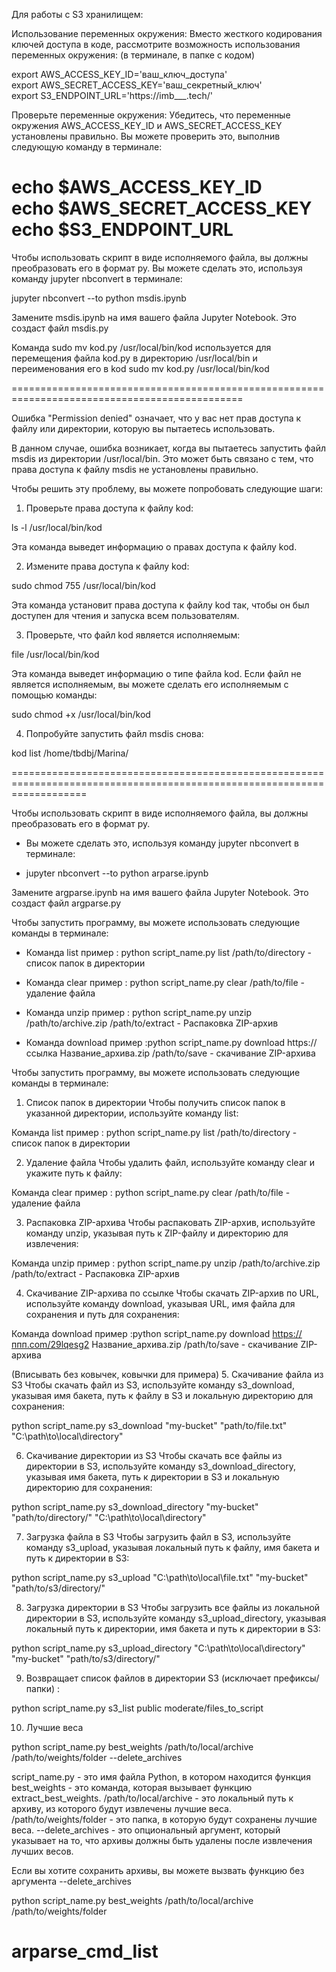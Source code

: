 Для работы с S3 хранилищем:

Использование переменных окружения: Вместо жесткого кодирования ключей доступа в коде, 
рассмотрите возможность использования переменных окружения:
(в терминале, в папке с кодом) 

export AWS_ACCESS_KEY_ID='ваш_ключ_доступа'     
export AWS_SECRET_ACCESS_KEY='ваш_секретный_ключ'     
export S3_ENDPOINT_URL='https://imb___.tech/'     

Проверьте переменные окружения: Убедитесь, что переменные окружения AWS_ACCESS_KEY_ID и AWS_SECRET_ACCESS_KEY установлены правильно. Вы можете проверить это, выполнив следующую команду в терминале:

echo $AWS_ACCESS_KEY_ID     
echo $AWS_SECRET_ACCESS_KEY     
echo $S3_ENDPOINT_URL      
===============================================================================================

Чтобы использовать скрипт в виде исполняемого файла, вы должны преобразовать его в формат py.
Вы можете сделать это, используя команду jupyter nbconvert в терминале:

jupyter nbconvert --to python msdis.ipynb

Замените msdis.ipynb на имя вашего файла Jupyter Notebook. Это создаст файл msdis.py


Команда sudo mv  kod.py /usr/local/bin/kod используется для перемещения файла kod.py в директорию /usr/local/bin и переименования его в kod
sudo mv kod.py /usr/local/bin/kod

==============================================================================================

Ошибка "Permission denied" означает, что у вас нет прав доступа к файлу или директории, которую вы пытаетесь использовать.

В данном случае, ошибка возникает, когда вы пытаетесь запустить файл msdis из директории /usr/local/bin.
Это может быть связано с тем, что права доступа к файлу msdis не установлены правильно.

Чтобы решить эту проблему, вы можете попробовать следующие шаги:

1. Проверьте права доступа к файлу kod:

ls -l /usr/local/bin/kod

Эта команда выведет информацию о правах доступа к файлу kod.

2. Измените права доступа к файлу kod:

sudo chmod 755 /usr/local/bin/kod

Эта команда установит права доступа к файлу kod так, чтобы он был доступен для чтения и запуска всем пользователям.

3. Проверьте, что файл kod является исполняемым:

file /usr/local/bin/kod

Эта команда выведет информацию о типе файла kod. 
Если файл не является исполняемым, вы можете сделать его исполняемым с помощью команды:

sudo chmod +x /usr/local/bin/kod

4. Попробуйте запустить файл msdis снова:

kod list /home/tbdbj/Marina/

=========================================================================================================================



Чтобы использовать скрипт в виде исполняемого файла, вы должны преобразовать его в формат py.
+ Вы можете сделать это, используя команду jupyter nbconvert в терминале:

+ jupyter nbconvert --to python arparse.ipynb

Замените argparse.ipynb на имя вашего файла Jupyter Notebook. Это создаст файл argparse.py

Чтобы запустить программу, вы можете использовать следующие команды в терминале:

+ Команда list пример : python script_name.py list /path/to/directory - список папок в директории

+ Команда clear пример : python script_name.py clear /path/to/file - удаление файла


+ Команда unzip пример : python script_name.py unzip /path/to/archive.zip /path/to/extract - Распаковка ZIP-архив

+ Команда download пример :python script_name.py download https://ссылка Название_архива.zip /path/to/save - скачивание ZIP-архива

Чтобы запустить программу, вы можете использовать следующие команды в терминале:

1. Список папок в директории
Чтобы получить список папок в указанной директории, используйте команду list:

Команда list пример : python script_name.py list /path/to/directory - список папок в директории


2. Удаление файла
Чтобы удалить файл, используйте команду clear и укажите путь к файлу:

Команда clear пример : python script_name.py clear /path/to/file - удаление файла

3. Распаковка ZIP-архива
Чтобы распаковать ZIP-архив, используйте команду unzip, указывая путь к ZIP-файлу и директорию для извлечения:

Команда unzip пример : python script_name.py unzip /path/to/archive.zip /path/to/extract - Распаковка ZIP-архив


4. Скачивание ZIP-архива по ссылке
Чтобы скачать ZIP-архив по URL, используйте команду download, указывая URL, имя файла для сохранения и путь для сохранения:

Команда download пример :python script_name.py download https://ппп.com/29lqesg2 Название_архива.zip /path/to/save - скачивание ZIP-архива

(Вписывать без ковычек, ковычки для примера)
5. Скачивание файла из S3
Чтобы скачать файл из S3, используйте команду s3_download, указывая имя бакета, путь к файлу в S3 и локальную директорию для сохранения:

python script_name.py s3_download "my-bucket" "path/to/file.txt" "C:\path\to\local\directory"


6. Скачивание директории из S3
Чтобы скачать все файлы из директории в S3, используйте команду s3_download_directory, указывая имя бакета, 
путь к директории в S3 и локальную директорию для сохранения:

python script_name.py s3_download_directory "my-bucket" "path/to/directory/" "C:\path\to\local\directory"

7. Загрузка файла в S3
Чтобы загрузить файл в S3, используйте команду s3_upload, указывая локальный путь к файлу, имя бакета и путь к директории в S3:

python script_name.py s3_upload "C:\path\to\local\file.txt" "my-bucket" "path/to/s3/directory/"

8. Загрузка директории в S3
Чтобы загрузить все файлы из локальной директории в S3, используйте команду s3_upload_directory, 
указывая локальный путь к директории, имя бакета и путь к директории в S3:

python script_name.py s3_upload_directory "C:\path\to\local\directory" "my-bucket" "path/to/s3/directory/"

9. Возвращает список файлов в директории S3 (исключает префиксы/папки) :

python script_name.py s3_list public moderate/files_to_script

10. Лучшие веса

python script_name.py best_weights /path/to/local/archive /path/to/weights/folder --delete_archives

script_name.py - это имя файла Python, в котором находится функция 
best_weights - это команда, которая вызывает функцию extract_best_weights.
/path/to/local/archive - это локальный путь к архиву, из которого будут извлечены лучшие веса.
/path/to/weights/folder - это папка, в которую будут сохранены лучшие веса.
--delete_archives - это опциональный аргумент, который указывает на то, что архивы должны быть удалены после извлечения лучших весов.

Если вы хотите сохранить архивы, вы можете вызвать функцию без аргумента --delete_archives

python script_name.py best_weights /path/to/local/archive /path/to/weights/folder



# arparse_cmd_list
